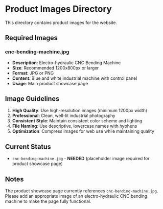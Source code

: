 # Product Images Directory

This directory contains product images for the website.

## Required Images

### cnc-bending-machine.jpg
- **Description**: Electro-hydraulic CNC Bending Machine
- **Size**: Recommended 1200x800px or larger
- **Format**: JPG or PNG
- **Content**: Blue and white industrial machine with control panel
- **Usage**: Main product showcase page

## Image Guidelines

1. **High Quality**: Use high-resolution images (minimum 1200px width)
2. **Professional**: Clean, well-lit industrial photography
3. **Consistent Style**: Maintain consistent color scheme and lighting
4. **File Naming**: Use descriptive, lowercase names with hyphens
5. **Optimization**: Compress images for web use while maintaining quality

## Current Status

- `cnc-bending-machine.jpg` - **NEEDED** (placeholder image required for product showcase page)

## Notes

The product showcase page currently references `cnc-bending-machine.jpg`. Please add an appropriate image of an electro-hydraulic CNC bending machine to make the page fully functional. 